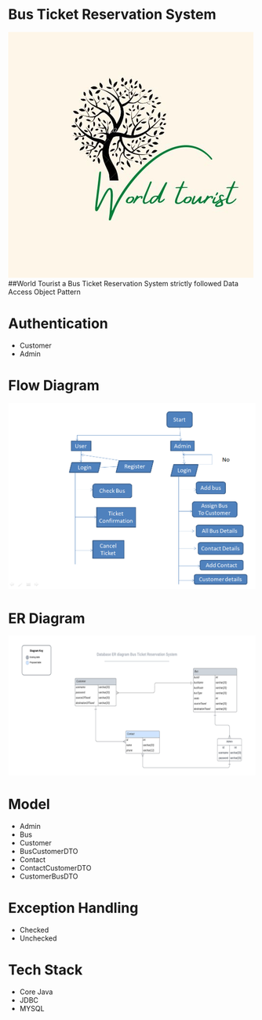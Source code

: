 # Bus Ticket Reservation System
<img src="https://github.com/sgrprmnk/distinct-pump-2117/blob/main/World%20tourist.png.jpg">
##World Tourist a Bus Ticket Reservation System strictly followed Data Access Object Pattern 

# Authentication
- Customer
- Admin

# Flow Diagram
<img src="https://github.com/sgrprmnk/distinct-pump-2117/blob/main/busTicketR.png">

# ER Diagram
<img src="https://github.com/sgrprmnk/distinct-pump-2117/blob/main/erd.png">

# Model
- Admin
- Bus
- Customer
- BusCustomerDTO
- Contact
- ContactCustomerDTO
- CustomerBusDTO
# Exception Handling
- Checked
- Unchecked
# Tech Stack
- Core Java
- JDBC
- MYSQL








